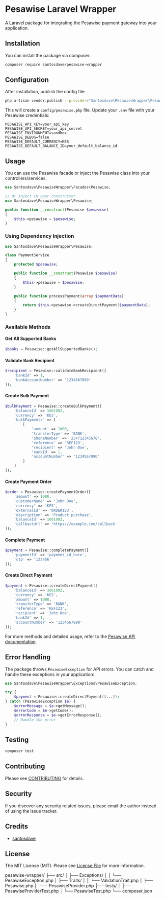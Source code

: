 # Pesawise Laravel Wrapper

A Laravel package for integrating the Pesawise payment gateway into your application.

## Installation

You can install the package via composer:

```bash
composer require santosdave/pesawise-wrapper
```

## Configuration

After installation, publish the config file:

```bash
php artisan vendor:publish --provider="Santosdave\PesawiseWrapper\PesawiseProvider"
```

This will create a `config/pesawise.php` file. Update your `.env` file with your Pesawise credentials:

```
PESAWISE_API_KEY=your_api_key
PESAWISE_API_SECRET=your_api_secret
PESAWISE_ENVIRONMENT=sandbox
PESAWISE_DEBUG=false
PESAWISE_DEFAULT_CURRENCY=KES
PESAWISE_DEFAULT_BALANCE_ID=your_default_balance_id
```

## Usage

You can use the Pesawise facade or inject the Pesawise class into your controllers/services.

```php
use Santosdave\PesawiseWrapper\Facades\Pesawise;

// Or inject in your constructor
use Santosdave\PesawiseWrapper\Pesawise;

public function __construct(Pesawise $pesawise)
{
    $this->pesawise = $pesawise;
}
```

### Using Dependency Injection

```php
use Santosdave\PesawiseWrapper\Pesawise;

class PaymentService
{
    protected $pesawise;

    public function __construct(Pesawise $pesawise)
    {
        $this->pesawise = $pesawise;
    }

    public function processPayment(array $paymentData)
    {
        return $this->pesawise->createDirectPayment($paymentData);
    }
}
```


### Available Methods

#### Get All Supported Banks
```php
$banks = Pesawise::getAllSupportedBanks();
```

#### Validate Bank Recipient
```php
$recipient = Pesawise::validateBankRecipient([
    'bankId' => 1,
    'bankAccountNumber' => '1234567890'
]);
```

#### Create Bulk Payment
```php
$bulkPayment = Pesawise::createBulkPayment([
    'balanceId' => 1001002,
    'currency' => 'KES',
    'bulkPayments' => [
        [
            'amount' => 1000,
            'transferType' => 'BANK',
            'phoneNumber' => '254712345678',
            'reference' => 'REF123',
            'recipient' => 'John Doe',
            'bankId' => 1,
            'accountNumber' => '1234567890'
        ]
    ]
]);
```

#### Create Payment Order
```php
$order = Pesawise::createPaymentOrder([
    'amount' => 1000,
    'customerName' => 'John Doe',
    'currency' => 'KES',
    'externalId' => 'ORDER123',
    'description' => 'Product purchase',
    'balanceId' => 1001002,
    'callbackUrl' => 'https://example.com/callback'
]);
```

#### Complete Payment
```php
$payment = Pesawise::completePayment([
    'paymentId' => 'payment_id_here',
    'otp' => '123456'
]);
```

#### Create Direct Payment
```php
$payment = Pesawise::createDirectPayment([
    'balanceId' => 1001002,
    'currency' => 'KES',
    'amount' => 1000,
    'transferType' => 'BANK',
    'reference' => 'REF123',
    'recipient' => 'John Doe',
    'bankId' => 1,
    'accountNumber' => '1234567890'
]);
```

For more methods and detailed usage, refer to the [Pesawise API documentation](https://docs.pesawise.com/docs/).

## Error Handling

The package throws `PesawiseException` for API errors. You can catch and handle these exceptions in your application:

```php
use Santosdave\PesawiseWrapper\Exceptions\PesawiseException;

try {
    $payment = Pesawise::createDirectPayment([...]);
} catch (PesawiseException $e) {
    $errorMessage = $e->getMessage();
    $errorCode = $e->getCode();
    $errorResponse = $e->getErrorResponse();
    // Handle the error
}
```

## Testing

```bash
composer test
```

## Contributing

Please see [CONTRIBUTING](CONTRIBUTING.md) for details.

## Security

If you discover any security related issues, please email the author instead of using the issue tracker.

## Credits

- [santosdave](https://github.com/santosdave)

## License

The MIT License (MIT). Please see [License File](LICENSE.md) for more information.

pesawise-wrapper/
├── src/
│   ├── Exceptions/
│   │   └── PesawiseException.php
│   ├── Traits/
│   │   └── ValidationTrait.php
│   ├── Pesawise.php
│   └── PesawiseProvider.php
├── tests/
│   ├── PesawiseProviderTest.php
│   └── PesawiseTest.php
└── composer.json